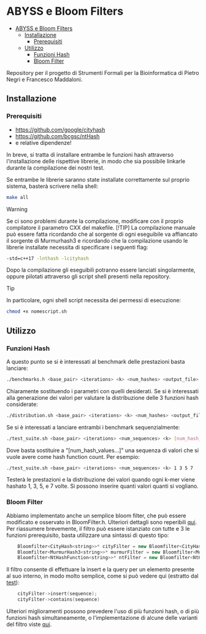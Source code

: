 # ABYSS e Bloom Filters

- [ABYSS e Bloom Filters](#abyss-e-bloom-filters)
  - [Installazione](#installazione)
    - [Prerequisiti](#prerequisiti)
  - [Utilizzo](#utilizzo)
    - [Funzioni Hash](#funzioni-hash)
    - [Bloom Filter](#bloom-filter)

Repository per il progetto di Strumenti Formali per la Bioinformatica di Pietro Negri e Francesco Maddaloni.

## Installazione

### Prerequisiti

- <https://github.com/google/cityhash>
- <https://github.com/bcgsc/ntHash>
- e relative dipendenze!

In breve, si tratta di installare entrambe le funzioni hash attraverso l'installazione delle rispettive librerie, in modo che sia possibile linkarle durante la compilazione dei nostri test.

Se entrambe le librerie saranno state installate correttamente sul proprio sistema, basterà scrivere nella shell:

```sh
make all
```

>[!WARNING]
>Se ci sono problemi durante la compilazione, modificare con il proprio compilatore il parametro CXX del makefile.
>[!TIP]
La compilazione manuale può essere fatta ricordando che al sorgente di ogni eseguibile va affiancato il sorgente di Murmurhash3 e ricordando che la compilazione usando le librerie installate necessita di specificare i seguenti flag:

``` sh
-std=c++17 -lnthash -lcityhash
```

Dopo la compilazione gli eseguibili potranno essere lanciati singolarmente, oppure pilotati attraverso gli script shell presenti nella repository.

>[!TIP]
>In particolare, ogni shell script necessita dei permessi di esecuzione:

```sh
chmod +x nomescript.sh
```

## Utilizzo

### Funzioni Hash

A questo punto se si è interessati al benchmark delle prestazioni basta lanciare:

```sh
./benchmarks.h <base_pair> <iterations> <k> <num_hashes> <output_file>
```

Chiaramente sostituendo i parametri con quelli desiderati.
Se si è interessati alla generazione dei valori per valutare la distribuzione delle 3 funzioni hash considerate:

```sh
./distribution.sh <base_pair> <iterations> <k> <num_hashes> <output_file>
```

Se si è interessati a lanciare entrambi i benchmark sequenzialmente:

```sh
./test_suite.sh <base_pair> <iterations> <num_sequences> <k> [num_hash_values...]
```

Dove basta sostituire a "[num_hash_values...]" una sequenza di valori che si vuole avere come hash function count.
Per esempio:

```sh
./test_suite.sh <base_pair> <iterations> <num_sequences> <k> 1 3 5 7
```

Testerà le prestazioni e la distribuzione dei valori quando ogni k-mer viene hashato 1, 3, 5, e 7 volte. Si possono inserire quanti valori quanti si vogliano.

### Bloom Filter

Abbiamo implementato anche un semplice bloom filter, che può essere modificato e osservato in BloomFilter.h.
Ulteriori dettagli sono reperibili [qui](./src/BloomFilter.h).
Per riassumere brevemente, il filtro può essere istanziato con tutte e 3 le funzioni prerequisito, basta utilizzare una sintassi di questo tipo:

```c++
    Bloomfilter<CityHash<string>>* cityFilter = new Bloomfilter<CityHash<string>>(filter_size);
    Bloomfilter<MurmurHash3<string>>* murmurFilter = new Bloomfilter<MurmurHash3<string>>(filter_size);
    Bloomfilter<NtHashFunction<string>>* ntFilter = new Bloomfilter<NtHashFunction<string>>(filter_size, numHashes, k);
```

Il filtro consente di effettuare la insert e la query per un elemento presente al suo interno, in modo molto semplice, come si può vedere qui (estratto dal [test](./src/BloomTest.cpp)):

```c++
    cityFilter->insert(sequence);
    cityFilter->contains(sequence)
```

Ulteriori miglioramenti possono prevedere l'uso di più funzioni hash, o di più funzioni hash simultaneamente, o l'implementazione di alcune delle varianti del filtro viste [qui](./docs/paper/A_Review_on_Role_of_Bloom_Filter_on_DNA_Assembly.pdf).
